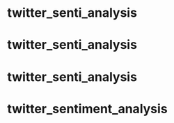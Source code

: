 # twitter_senti_analysis
# twitter_senti_analysis
# twitter_senti_analysis
# twitter_sentiment_analysis
